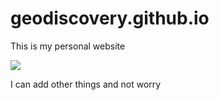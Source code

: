 # geodiscovery.github.io
This is my personal website

![](https://i.gifer.com/embedded/download/oNO.gif)

I can add other things and not worry

